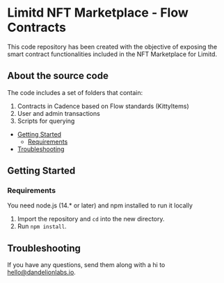 # Limitd NFT Marketplace - Flow Contracts

This code repository has been created with the objective of exposing the smart contract functionalities included in the NFT Marketplace for Limitd.

## About the source code
The code includes a set of folders that contain:
1. Contracts in Cadence based on Flow standards (KittyItems)
2. User and admin transactions
3. Scripts for querying

- [Getting Started](#getting-started)
  - [Requirements](#requirements)
- [Troubleshooting](#troubleshooting)

## Getting Started

### Requirements
You need node.js (14.* or later) and npm installed to run it locally

1. Import the repository and `cd` into the new directory.
2. Run `npm install`.

## Troubleshooting

If you have any questions, send them along with a hi to hello@dandelionlabs.io.
